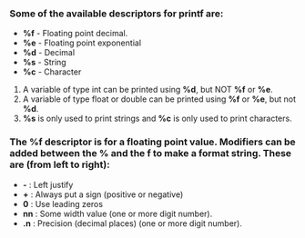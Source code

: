### Some of the available descriptors for printf are:

* **%f** - Floating point decimal.
* **%e** - Floating point exponential
* **%d** - Decimal
* **%s** - String
* **%c** - Character

1. A variable of type int can be printed using **%d**, but NOT **%f** or **%e**.
2. A variable of type float or double can be printed using **%f** or **%e**, but not **%d**. 
3. **%s** is only used to print strings and **%c** is only used to print characters.


### The %f descriptor is for a floating point value. Modifiers can be added between the % and the f to make a format string. These are (from left to right):

* **\-** : Left justify
* **\+** : Always put a sign (positive or negative)
* **0** : Use leading zeros
* **nn** : Some width value (one or more digit number).
* **.n** : Precision (decimal places) (one or more digit number).
